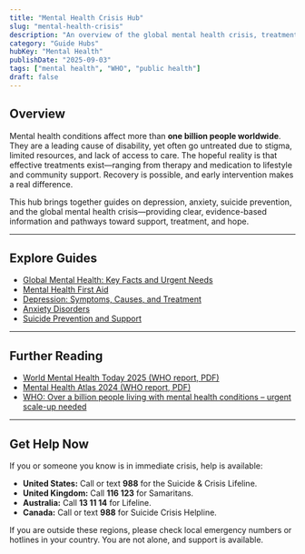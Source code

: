 ```yaml
---
title: "Mental Health Crisis Hub"
slug: "mental-health-crisis"
description: "An overview of the global mental health crisis, treatment gaps, and urgent priorities."
category: "Guide Hubs"
hubKey: "Mental Health"
publishDate: "2025-09-03"
tags: ["mental health", "WHO", "public health"]
draft: false
---
```


## Overview
Mental health conditions affect more than **one billion people worldwide**. They are a leading cause of disability, yet often go untreated due to stigma, limited resources, and lack of access to care. The hopeful reality is that effective treatments exist—ranging from therapy and medication to lifestyle and community support. Recovery is possible, and early intervention makes a real difference.  

This hub brings together guides on depression, anxiety, suicide prevention, and the global mental health crisis—providing clear, evidence-based information and pathways toward support, treatment, and hope.

---

## Explore Guides
- [Global Mental Health: Key Facts and Urgent Needs](/guides/global-mental-health)  
- [Mental Health First Aid](/guides/mental-health-first-aid)  
- [Depression: Symptoms, Causes, and Treatment](/guides/depression)  
- [Anxiety Disorders](/guides/anxiety)  
- [Suicide Prevention and Support](/guides/suicide-prevention)  

---

## Further Reading
- [World Mental Health Today 2025 (WHO report, PDF)](https://iris.who.int/bitstream/handle/10665/382343/9789240113817-eng.pdf)  
- [Mental Health Atlas 2024 (WHO report, PDF)](https://iris.who.int/bitstream/handle/10665/382452/9789240114487-eng.pdf)  
- [WHO: Over a billion people living with mental health conditions – urgent scale-up needed](https://www.who.int/news/item/02-09-2025-over-a-billion-people-living-with-mental-health-conditions-services-require-urgent-scale-up)  

---

## Get Help Now
If you or someone you know is in immediate crisis, help is available:

- **United States:** Call or text **988** for the Suicide & Crisis Lifeline.  
- **United Kingdom:** Call **116 123** for Samaritans.  
- **Australia:** Call **13 11 14** for Lifeline.  
- **Canada:** Call or text **988** for Suicide Crisis Helpline.  

If you are outside these regions, please check local emergency numbers or hotlines in your country. You are not alone, and support is available.
